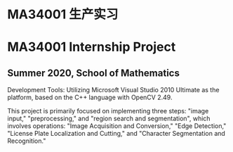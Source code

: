 #	MA34001	生产实习
#	MA34001	Internship Project
## Summer	2020, School of Mathematics

Development Tools: Utilizing Microsoft Visual Studio 2010 Ultimate as the platform, based on the C++ language with OpenCV 2.49.

This project is primarily focused on implementing three steps: "image input," "preprocessing," and "region search and segmentation", 
which involves operations: "Image Acquisition and Conversion," "Edge Detection," "License Plate Localization and Cutting," and "Character Segmentation and Recognition."

